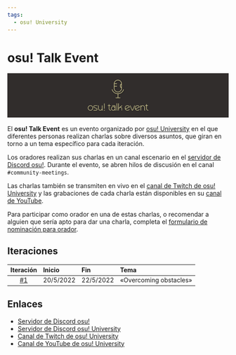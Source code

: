 ```yaml
---
tags:
  - osu! University
---
```


# osu! Talk Event

![Banner del osu! Talk Event](img/banner.png)

El **osu! Talk Event** es un evento organizado por [osu! University](/wiki/Community/Discord_servers/osu!_University) en el que diferentes personas realizan charlas sobre diversos asuntos, que giran en torno a un tema específico para cada iteración.

Los oradores realizan sus charlas en un canal escenario en el [servidor de Discord osu!](/wiki/Community/osu!_Discord_server). Durante el evento, se abren hilos de discusión en el canal `#community-meetings`.

Las charlas también se transmiten en vivo en el [canal de Twitch de osu! University](https://twitch.tv/osuuniversity) y las grabaciones de cada charla están disponibles en su [canal de YouTube](https://www.youtube.com/c/osuuniversity).

Para participar como orador en una de estas charlas, o recomendar a alguien que sería apto para dar una charla, completa el [formulario de nominación para orador](https://forms.gle/HCD6ac8JwURGh8zx8).

## Iteraciones

| Iteración | Inicio | Fin | Tema |
| :-: | :-- | :-- | :-- |
| [#1](Overcoming_Obstacles) | 20/5/2022 | 22/5/2022 | «Overcoming obstacles» |

## Enlaces

- [Servidor de Discord osu!](/wiki/Community/osu!_Discord_server)
- [Servidor de Discord osu! University](https://discord.gg/QubdHdnBVg)
- [Canal de Twitch de osu! University](https://twitch.tv/osuuniversity)
- [Canal de YouTube de osu! University](https://www.youtube.com/c/osuuniversity)
